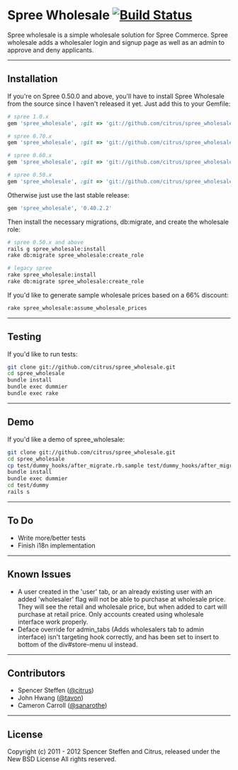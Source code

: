 # Spree Wholesale [![Build Status](https://secure.travis-ci.org/citrus/spree_wholesale.png)](http://travis-ci.org/citrus/spree_wholesale)

Spree wholesale is a simple wholesale solution for Spree Commerce. Spree wholesale adds a wholesaler login and signup page as well as an admin to approve and deny applicants.


------------------------------------------------------------------------------
Installation
------------------------------------------------------------------------------

If you're on Spree 0.50.0 and above, you'll have to install Spree Wholesale from the source since I haven't released it yet. Just add this to your Gemfile:

```ruby
# spree 1.0.x
gem 'spree_wholesale', :git => 'git://github.com/citrus/spree_wholesale', :branch => 'master'

# spree 0.70.x
gem 'spree_wholesale', :git => 'git://github.com/citrus/spree_wholesale', :branch => '0.70.x'

# spree 0.60.x
gem 'spree_wholesale', :git => 'git://github.com/citrus/spree_wholesale', :branch => '0.60.x'

# spree 0.50.x
gem 'spree_wholesale', :git => 'git://github.com/citrus/spree_wholesale', :branch => '0.50.x'
```


Otherwise just use the last stable release:

```ruby
gem 'spree_wholesale', '0.40.2.2'
```


Then install the necessary migrations, db:migrate, and create the wholesale role:

```bash
# spree 0.50.x and above
rails g spree_wholesale:install
rake db:migrate spree_wholesale:create_role

# legacy spree
rake spree_wholesale:install
rake db:migrate spree_wholesale:create_role
```


If you'd like to generate sample wholesale prices based on a 66% discount:

```bash
rake spree_wholesale:assume_wholesale_prices
```


------------------------------------------------------------------------------
Testing
------------------------------------------------------------------------------

If you'd like to run tests:

```bash
git clone git://github.com/citrus/spree_wholesale.git
cd spree_wholesale
bundle install
bundle exec dummier
bundle exec rake
```


------------------------------------------------------------------------------
Demo
------------------------------------------------------------------------------

If you'd like a demo of spree_wholesale:

```bash
git clone git://github.com/citrus/spree_wholesale.git
cd spree_wholesale
cp test/dummy_hooks/after_migrate.rb.sample test/dummy_hooks/after_migrate.rb
bundle install
bundle exec dummier
cd test/dummy
rails s
```


------------------------------------------------------------------------------
To Do
------------------------------------------------------------------------------

* Write more/better tests
* Finish i18n implementation


------------------------------------------------------------------------------
Known Issues
------------------------------------------------------------------------------

* A user created in the 'user' tab, or an already existing user with an added 'wholesaler' flag will not be able to purchase at wholesale price. They will see the retail and wholesale price, but when added to cart will purchase at retail price. Only accounts created using wholesale interface work properly.
* Deface override for admin_tabs (Adds wholesalers tab to admin interface) isn't targeting hook correctly, and has been set to insert to bottom of the div#store-menu ul instead.


------------------------------------------------------------------------------
Contributors
------------------------------------------------------------------------------

* Spencer Steffen ([@citrus](https://github.com/citrus))
* John Hwang      ([@tavon](https://github.com/tavon))
* Cameron Carroll ([@sanarothe](https://github.com/sanarothe))


------------------------------------------------------------------------------
License
------------------------------------------------------------------------------

Copyright (c) 2011 - 2012 Spencer Steffen and Citrus, released under the New BSD License All rights reserved.

